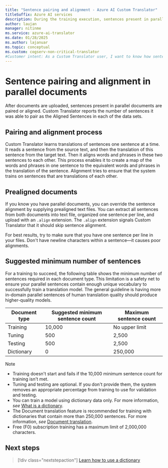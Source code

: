 ```yaml
---
title: "Sentence pairing and alignment - Azure AI Custom Translator"
titleSuffix: Azure AI services
description: During the training execution, sentences present in parallel documents are paired or aligned. Azure AI Custom Translator learns translations one sentence at a time, by reading a sentence and translating it. Then it aligns words and phrases in these two sentences to each other.
author: laujan
manager: nitinme
ms.service: azure-ai-translator
ms.date: 01/28/2025
ms.author: lajanuar
ms.topic: conceptual
ms.custom: cogserv-non-critical-translator
#Customer intent: As a Custom Translator user, I want to know how sentence alignment works, so that I can have better understanding of underlying process of sentence extraction, pairing, filtering, aligning.
---
```


# Sentence pairing and alignment in parallel documents

After documents are uploaded, sentences present in parallel documents are
paired or aligned. Custom Translator reports the number of sentences it was
able to pair as the Aligned Sentences in each of the data sets.

## Pairing and alignment process

Custom Translator learns translations of sentences one sentence at a time. It reads a sentence from the source text, and then the translation of this sentence from the target text. Then it aligns words and phrases in these two sentences to each other. This process enables it to create a map of the words and phrases in one sentence to the equivalent words and phrases in the translation of the sentence. Alignment tries to ensure that the system trains on sentences that are translations of each other.

## Prealigned documents

If you know you have parallel documents, you can override the
sentence alignment by supplying prealigned text files. You can extract all
sentences from both documents into text file, organized one sentence per line,
and upload with an `.align` extension. The `.align` extension signals Custom
Translator that it should skip sentence alignment.

For best results, try to make sure that you have one sentence per line in your
 files. Don't have newline characters within a sentence—it causes poor
alignments.

## Suggested minimum number of sentences

For a training to succeed, the following table shows the minimum number of sentences required in each document type. This limitation is a safety net to ensure your parallel sentences contain enough unique vocabulary to successfully train a translation model. The general guideline is having more in-domain parallel sentences of human translation quality should produce higher-quality models.

| Document type   | Suggested minimum sentence count | Maximum sentence count |
|------------|--------------------------------------------|--------------------------------|
| Training   | 10,000                                     | No upper limit                 |
| Tuning     | 500                                      | 2,500       |
| Testing    | 500                                      | 2,500  |
| Dictionary | 0                                          | 250,000                 |

> [!NOTE]
>
> - Training doesn't start and fails if the 10,000 minimum sentence count for training isn't met.
> - Tuning and testing are optional. If you don't provide them, the system removes an appropriate percentage from training to use for validation and testing.
> - You can train a model using dictionary data only. For more information, *see* [What is a dictionary](dictionaries.md).
> - The Document translation feature is recommended for training with dictionaries that contain more than 250,000 sentences. For more information, *see* [Document translation](../../document-translation/overview.md).
> - Free (F0) subscription training has a maximum limit of 2,000,000 characters.

## Next steps

> [!div class="nextstepaction"]
> [Learn how to use a dictionary](dictionaries.md)
